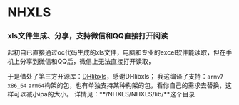 # NHXLS
### xls文件生成、分享，支持微信和QQ直接打开阅读

起初自已直接通过oc代码生成的xls文件，电脑和专业的excel软件能读取，但在手机上分享到微信和QQ后，微信上无法直接打开读取，

于是借处了第三方开源库：[DHlibxls](https://github.com/dhoerl/DHlibxls)，感谢DHlibxls；
我这编译了支持：`armv7` `x86_64` `arm64`构架的包，也有单独支持某种构架的包，看你自己的需求去替换，这样可以减小ipa的大小。
详情见：**/NHXLS/NHXLS/lib/**这个目录


